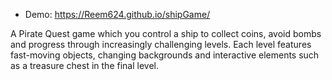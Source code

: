 - Demo: https://Reem624.github.io/shipGame/


A Pirate Quest game which you control a ship to collect coins, avoid bombs and progress through increasingly challenging levels. Each level features fast-moving objects, changing backgrounds and interactive elements such as a treasure chest in the final level.
